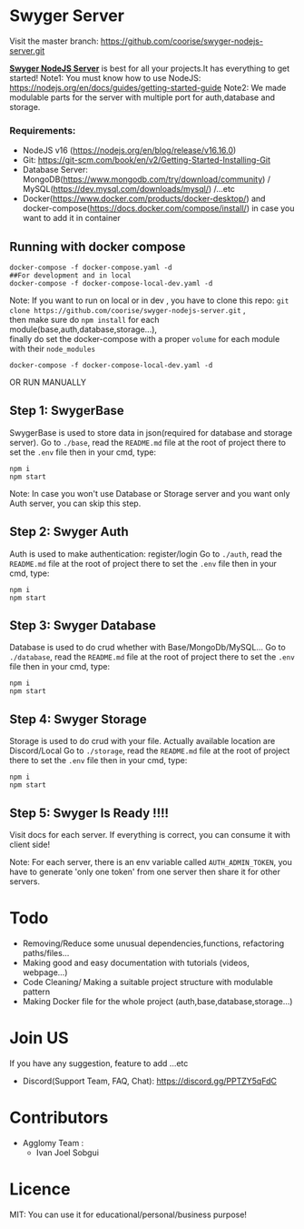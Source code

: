 # Swyger Server

Visit the master branch: https://github.com/coorise/swyger-nodejs-server.git


<a href="https://github.com/coorise/swyger-nodejs-server.git">**Swyger NodeJS Server**</a> is best for all your projects.It has everything to get started!
Note1: You must know how to use NodeJS: https://nodejs.org/en/docs/guides/getting-started-guide
Note2: We made modulable parts for the server with multiple port for auth,database and storage.

### Requirements:
- NodeJS v16 (https://nodejs.org/en/blog/release/v16.16.0)
- Git: https://git-scm.com/book/en/v2/Getting-Started-Installing-Git
- Database Server: MongoDB(https://www.mongodb.com/try/download/community) / MySQL(https://dev.mysql.com/downloads/mysql/) /...etc
- Docker(https://www.docker.com/products/docker-desktop/) and docker-compose(https://docs.docker.com/compose/install/) in case you want to add it in container

## Running with docker compose
```
docker-compose -f docker-compose.yaml -d
##For development and in local
docker-compose -f docker-compose-local-dev.yaml -d
```
Note: If you want to run on local or in dev , you have to clone this repo: ``git clone https://github.com/coorise/swyger-nodejs-server.git`` , <br>
then make sure do ``npm install`` for each module(base,auth,database,storage...),<br>
finally do set the docker-compose with a proper ``volume`` for each module with their ``node_modules``
```
docker-compose -f docker-compose-local-dev.yaml -d
```

OR RUN MANUALLY
## Step 1: SwygerBase
SwygerBase is used to store data in json(required for database and storage server).
Go to ``./base``, read the ``README.md`` file at the root of project there to set the ``.env`` file then in your cmd, type:
```
npm i
npm start
```
Note: In case you won't use Database or Storage server and you want only Auth server, you can skip this step.
## Step 2: Swyger Auth
Auth is used to make authentication: register/login
Go to ``./auth``, read the ``README.md`` file at the root of project there to set the ``.env`` file then in your cmd, type:
```
npm i
npm start
```
## Step 3: Swyger Database
Database is used to do crud whether with Base/MongoDb/MySQL...
Go to ``./database``, read the ``README.md`` file at the root of project there to set the ``.env`` file then in your cmd, type:
```
npm i
npm start
```
## Step 4: Swyger Storage
Storage is used to do crud with your file. Actually available location are Discord/Local
Go to ``./storage``, read the ``README.md`` file at the root of project there to set the ``.env`` file then in your cmd, type:
```
npm i
npm start
```
## Step 5: Swyger Is Ready !!!!
Visit docs for each server.
If everything is correct, you can consume it with client side!

Note: For each server, there is an env variable called ``AUTH_ADMIN_TOKEN``, you have to generate 'only one token' from one server then share it for other servers.

# Todo
- Removing/Reduce some unusual dependencies,functions, refactoring paths/files...
- Making good and easy documentation with tutorials (videos, webpage...)
- Code Cleaning/ Making a suitable project structure with modulable pattern
- Making Docker file for the whole project (auth,base,database,storage...)

# Join US
If you have any suggestion, feature to add ...etc
- Discord(Support Team, FAQ, Chat): https://discord.gg/PPTZY5qFdC

# Contributors
- Agglomy Team :
  - Ivan Joel Sobgui
# Licence

MIT: You can use it for educational/personal/business purpose!